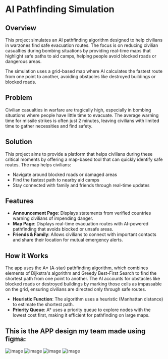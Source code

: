 # AI Pathfinding Simulation

## Overview
This project simulates an AI pathfinding algorithm designed to help civilians in warzones find safe evacuation routes. The focus is on reducing civilian casualties during bombing situations by providing real-time maps that highlight safe paths to aid camps, helping people avoid blocked roads or dangerous areas. 

The simulation uses a grid-based map where AI calculates the fastest route from one point to another, avoiding obstacles like destroyed buildings or blocked roads.

## Problem
Civilian casualties in warfare are tragically high, especially in bombing situations where people have little time to evacuate. The average warning time for missile strikes is often just 2 minutes, leaving civilians with limited time to gather necessities and find safety.

## Solution
This project aims to provide a platform that helps civilians during these critical moments by offering a map-based tool that can quickly identify safe routes. The map helps civilians:
- Navigate around blocked roads or damaged areas
- Find the fastest path to nearby aid camps
- Stay connected with family and friends through real-time updates

## Features
- **Announcement Page**: Displays statements from verified countries warning civilians of impending danger.
- **Map Page**: Displays real-time evacuation routes with AI-powered pathfinding that avoids blocked or unsafe areas.
- **Friends & Family**: Allows civilians to connect with important contacts and share their location for mutual emergency alerts.

## How it Works
The app uses the A* (A-star) pathfinding algorithm, which combines elements of Dijkstra's algorithm and Greedy Best-First Search to find the shortest path from one point to another. The AI accounts for obstacles like blocked roads or destroyed buildings by marking those cells as impassable on the grid, ensuring civilians are directed only through safe routes.

- **Heuristic Function**: The algorithm uses a heuristic (Manhattan distance) to estimate the shortest path.
- **Priority Queue**: A* uses a priority queue to explore nodes with the lowest cost first, making it efficient for pathfinding on large maps.

## This is the APP design my team made using figma:
![image](https://github.com/user-attachments/assets/89f653a2-b5ca-4540-914c-1a6ce175230f)
![image](https://github.com/user-attachments/assets/3a7ab344-361f-4a60-840e-0a2fd89bc71d)
![image](https://github.com/user-attachments/assets/d99fcd76-a357-4e7c-9b4c-601550a62b49)
![image](https://github.com/user-attachments/assets/28ccf61a-4bcf-4411-8e43-648f46defc8b)
